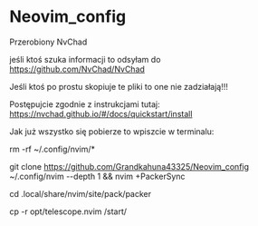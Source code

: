 # Neovim_config

Przerobiony NvChad

jeśli ktoś szuka informacji to odsyłam do https://github.com/NvChad/NvChad


Jeśli ktoś po prostu skopiuje te pliki to one nie zadziałają!!!

Postępujcie zgodnie z instrukcjami tutaj:
https://nvchad.github.io/#/docs/quickstart/install

Jak już wszystko się pobierze to wpiszcie w terminalu:

rm -rf ~/.config/nvim/*

git clone https://github.com/Grandkahuna43325/Neovim_config ~/.config/nvim --depth 1 && nvim +PackerSync

cd .local/share/nvim/site/pack/packer

cp -r opt/telescope.nvim /start/



